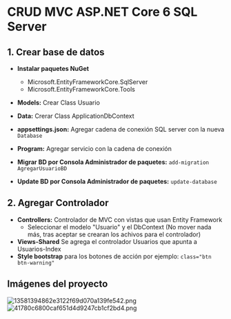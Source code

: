 # CRUD MVC ASP.NET Core 6 SQL Server

## 1. Crear base de datos

- **Instalar paquetes NuGet**
  -  Microsoft.EntityFrameworkCore.SqlServer
  - Microsoft.EntityFrameworkCore.Tools

- **Models:** Crear Class Usuario
- **Data:**  Crerar Class ApplicationDbContext
- **appsettings.json:**  Agregar cadena de conexión SQL server con la nueva `Database`
- **Program:** Agregar servicio con la cadena de conexión
- **Migrar BD por Consola Administrador de paquetes:** `add-migration AgregarUsuarioBD`
- **Update BD por Consola Administrador de paquetes:** `update-database`

## 2. Agregar Controlador
- **Controllers:** Controlador de MVC con vistas que usan Entity Framework
  - Seleccionar el modelo "Usuario" y el DbContext (No mover nada más, tras aceptar se crearan los achivos para el controlador)
- **Views-Shared** Se agrega el controlador Usuarios que apunta a Usuarios-Index
- **Style bootstrap** para los botones de acción por ejemplo:  `class="btn btn-warning"`

## Imágenes del proyecto
![13581394862e3122f69d070a139fe542.png](:/bdcbf1d0a84f4d46a95b5bd04f383a99)
![41780c6800caf651d4d9247cb1cf2bd4.png](:/16f505cfc5084c168a649cf6206b95f7)